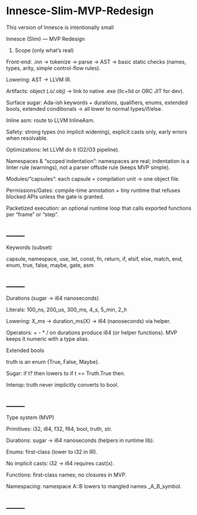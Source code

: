 # Innesce-Slim-MVP-Redesign

This version of Innesce is intentionally small

Innesce (Slim) — MVP Redesign
1) Scope (only what’s real)

Front-end: .inn → tokenize → parse → AST → basic static checks (names, types, arity, simple control-flow rules).

Lowering: AST → LLVM IR.

Artifacts: object (.o/.obj) → link to native .exe (llc+lld or ORC JIT for dev).

Surface sugar: Ada-ish keywords + durations, qualifiers, enums, extended bools, extended conditionals → all lower to normal types/if/else.

Inline asm: route to LLVM InlineAsm.

Safety: strong types (no implicit widening), explicit casts only, early errors when resolvable.

Optimizations: let LLVM do it (O2/O3 pipeline).

Namespaces & “scoped indentation”: namespaces are real; indentation is a linter rule (warnings), not a parser offside rule (keeps MVP simple).

Modules/“capsules”: each capsule = compilation unit → one object file.

Permissions/Gates: compile-time annotation + tiny runtime that refuses blocked APIs unless the gate is granted.

Packetized execution: an optional runtime loop that calls exported functions per “frame” or “step”.

## _____

Keywords (subset)

capsule, namespace, use, let, const, fn, return, if, elsif, else, match, end, enum, true, false, maybe, gate, asm

## _____

Durations (sugar → i64 nanoseconds)

Literals: 100_ns, 200_us, 300_ms, 4_s, 5_min, 2_h

Lowering: X_ms → duration_ms(X) → i64 (nanoseconds) via helper.

Operators: + - * / on durations produce i64 (or helper functions). MVP keeps it numeric with a type alias.

Extended bools

truth is an enum {True, False, Maybe}.

Sugar: if t? then lowers to if t == Truth.True then.

Interop: truth never implicitly converts to bool.

## _____

Type system (MVP)

Primitives: i32, i64, f32, f64, bool, truth, str.

Durations: sugar → i64 nanoseconds (helpers in runtime lib).

Enums: first-class (lower to i32 in IR).

No implicit casts: i32 → i64 requires cast<i64>(x).

Functions: first-class names; no closures in MVP.

Namespacing: namespace A::B lowers to mangled names _A_B_symbol.

## _____

